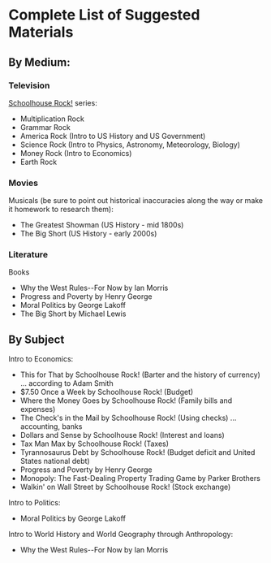 # Complete List of Suggested Materials

## By Medium:

### Television

[Schoolhouse Rock!](https://en.wikipedia.org/wiki/Schoolhouse_Rock!#Episodes) series:
- Multiplication Rock
- Grammar Rock
- America Rock (Intro to US History and US Government)
- Science Rock (Intro to Physics, Astronomy, Meteorology, Biology)
- Money Rock (Intro to Economics)
- Earth Rock

### Movies

Musicals (be sure to point out historical inaccuracies along the way or make it homework to research them):
- The Greatest Showman (US History - mid 1800s)
- The Big Short (US History - early 2000s)

### Literature

Books
- Why the West Rules--For Now by Ian Morris
- Progress and Poverty by Henry George
- Moral Politics by George Lakoff
- The Big Short by Michael Lewis

## By Subject

Intro to Economics:
- This for That	by Schoolhouse Rock! (Barter and the history of currency) ... according to Adam Smith
- $7.50 Once a Week	by Schoolhouse Rock! (Budget)
- Where the Money Goes	by Schoolhouse Rock! (Family bills and expenses)
- The Check's in the Mail	by Schoolhouse Rock! (Using checks) ... accounting, banks
- Dollars and Sense	by Schoolhouse Rock! (Interest and loans)
- Tax Man Max	by Schoolhouse Rock! (Taxes)
- Tyrannosaurus Debt	by Schoolhouse Rock! (Budget deficit and United States national debt)
- Progress and Poverty by Henry George
- Monopoly: The Fast-Dealing Property Trading Game by Parker Brothers
- Walkin' on Wall Street by Schoolhouse Rock!	(Stock exchange)

Intro to Politics:
- Moral Politics by George Lakoff

Intro to World History and World Geography through Anthropology:
- Why the West Rules--For Now by Ian Morris

